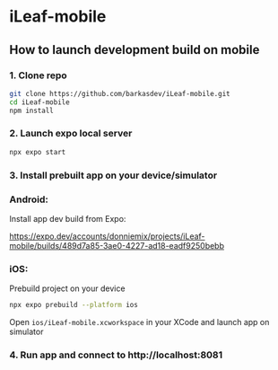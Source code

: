 # iLeaf-mobile

## How to launch development build on mobile

### 1. Clone repo
```bash
git clone https://github.com/barkasdev/iLeaf-mobile.git
cd iLeaf-mobile
npm install
```

### 2. Launch expo local server
```bash
npx expo start
```

### 3. Install prebuilt app on your device/simulator
### Android:
Install app dev build from Expo:

https://expo.dev/accounts/donniemix/projects/iLeaf-mobile/builds/489d7a85-3ae0-4227-ad18-eadf9250bebb
### iOS: 
Prebuild project on your device
```bash
npx expo prebuild --platform ios
```
Open ```ios/iLeaf-mobile.xcworkspace``` in your XCode and launch app on simulator

### 4. Run app and connect to http://localhost:8081
